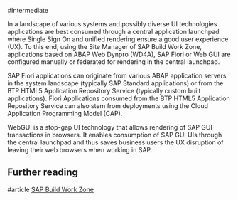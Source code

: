 #Intermediate 

In a landscape of various systems and possibly diverse UI technologies applications are best consumed through a central application launchpad where Single Sign On and unified rendering ensure a good user experience (UX). To this end, using the Site Manager of SAP Build Work Zone, applications based on ABAP Web Dynpro (WD4A), SAP Fiori or Web GUI are configured manually or federated for rendering in the central launchpad.

SAP Fiori applications can originate from various ABAP application servers in the system landscape (typically SAP Standard applications) or from the BTP HTML5 Application Repository Service (typically custom built applications). Fiori Applications consumed from the BTP HTML5 Application Repository Service can also stem from deployments using the Cloud Application Programming Model (CAP). 

WebGUI is a stop-gap UI technology that allows rendering of SAP GUI transactions in browsers. It enables consumption of SAP GUI UIs through the central launchpad and thus saves business users the UX disruption of leaving their web browsers when working in SAP. 

## Further reading
#article [SAP Build Work Zone](https://www.sap.com/products/technology-platform/workzone.html)
